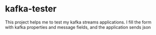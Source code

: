 # kafka-tester
This project helps me to test my kafka streams applications. I fill the form with kafka properties and message fields, and the application sends json 
